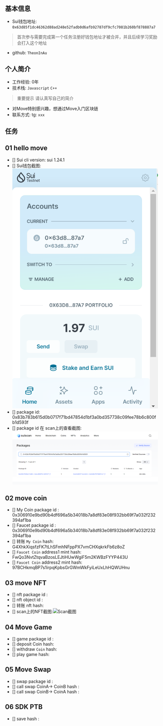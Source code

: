 ## 基本信息
- Sui钱包地址: `0x63d85f1dc46362d88ad248e52fadb0d6afb92787df9cfc7081b260bf878887a7`
> 首次参与需要完成第一个任务注册好钱包地址才被合并，并且后续学习奖励会打入这个地址
- github: `TheonInAu`

## 个人简介
- 工作经验: 0年
- 技术栈: `Javascript` `C++`
> 重要提示 请认真写自己的简介
- 对Move特别感兴趣，想通过Move入门区块链
- 联系方式: tg: `xxx` 

## 任务

##   01 hello move  
- [] Sui cli version: sui 1.24.1
- [] Sui钱包截图: ![Sui钱包截图](./images/sui_wallet.png)
- [] package id: 0x83b783b615d0b0717f71bd47854d1bf3a0bd357738c09fee78b6c800fb1d593f
- [] package id 在 scan上的查看截图:![Scan截图](./images/scan.png)

##   02 move coin
- [] My Coin package id : 0x306910e9bd90b4df696a5b34018b7a8df83e08f932bb69f7a032f232394af1ba
- [] Faucet package id : 0x306910e9bd90b4df696a5b34018b7a8df83e08f932bb69f7a032f232394af1ba
- [] 转账 `My Coin` hash: G4XhkXiqsfzFK7tLhSFmhNFppPX7vmCHXqkrkFb6z8oZ
- [] `Faucet Coin` address1 mint hash: FwQo3NvtZtqvaBzosLEJtiHUwWgiF5m2KWBzFYYP443U
- [] `Faucet Coin` address2 mint hash: 97BCHkmqBP7s1irpqKpbsGrGWmWkFyiLeUxLhHQWUHnu

##   03 move NFT
- [] nft package id :
- [] nft object id : 
- [] 转账 nft  hash:
- [] scan上的NFT截图:![Scan截图](./images/你的图片地址)

##   04 Move Game
- [] game package id :
- [] deposit Coin hash:
- [] withdraw `Coin` hash:
- [] play game hash:

##   05 Move Swap
- [] swap package id :
- [] call swap CoinA-> CoinB  hash :
- [] call swap CoinB-> CoinA  hash :

##   06 SDK PTB
- [] save hash :
